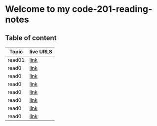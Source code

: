 # Welcome to my code-201-reading-notes

## Table of content


| Topic      | live URLS |
| ----------- | ----------- |
| read01     | [link](https://khaledabuzenah.github.io/code-201-reading-notes/read01)       |
| read0   | [link]()        |
| read0   | [link]()        |
| read0   | [link]()        |
| read0   | [link]()        |
| read0  | [link]()        |
| read0  | [link]()       |
| read0  | [link]()        |

